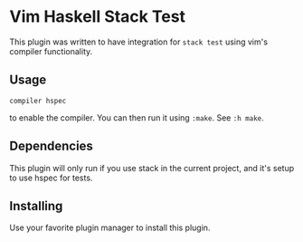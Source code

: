 # Vim Haskell Stack Test

This plugin was written to have integration for `stack test` using vim's compiler functionality.


## Usage

```vim
compiler hspec
```

to enable the compiler. You can then run it using `:make`. See `:h make`.


## Dependencies

This plugin will only run if you use stack in the current project, and it's setup to use hspec for tests.


## Installing

Use your favorite plugin manager to install this plugin.


